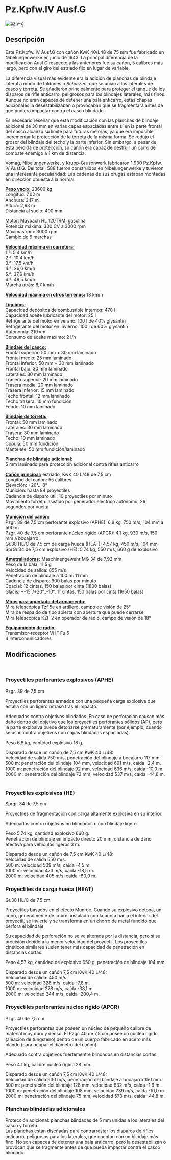# Pz.Kpfw.IV Ausf.G  
  
![pziv-g](../images/pziv-g.png)  
  
## Descripción  
  
Este Pz.Kpfw. IV Ausf.G con cañón KwK 40/L48 de 75 mm fue fabricado en Nibelungenwerke en junio de 1943. La princpal diferencia de la modificación Ausf.G respecto a las anteriores fue su cañón, 5 calibres más largo, pero con el giro del estriado fijo en lugar de variable.   
  
La diferencia visual más evidente era la adición de planchas de blindaje lateral a modo de faldones o <i>Schürzen</i>, que se unían a los laterales de casco y torreta. Se añadieron principalmente para proteger el tanque de los disparos de rifle anticarro, peligrosos para los blindajes laterales, más finos. Aunque no eran capaces de detener una bala anticarro, estas chapas adicionales la desestabilizaban o provocaban que se fragmentara antes de que pudiera impactar contra el casco blindado.  
  
Es necesario reseñar que esta modificación con las planchas de blindaje adicional de 30 mm en varias capas espaciadas entre sí en la parte frontal del casco alcanzó su límite para futuras mejoras, ya que era imposible incrementar la protección de la torreta de la misma forma. Se redujo el grosor del blindaje del techo y la parte inferior. Sin embargo, a pesar de esta pérdida de protección, su cañón era capaz de destruir un carro de combate enemigo a 1 km de distancia.   
  
Vomag, Nibelungenwerke, y Krupp-Grusonwerk fabricaron 1.930 Pz.Kpfw. IV Ausf.G. Del total, 588 fueron construidos en Nibelungenwerke y tuvieron una interesante peculiaridad: Las cadenas de sus orugas estaban montadas en dirección opuesta a la normal.  
  
<b><u>Peso vacío:</u></b> 23600 kg  
Longitud: 7,02 m  
Anchura: 3,17 m  
Altura: 2,63 m  
Distancia al suelo: 400 mm  
  
Motor: Maybach HL 120TRM, gasolina  
Potencia máxima: 300 CV a 3000 rpm  
Máximas rpm: 3000 rpm  
Cambio de 6 marchas  
  
<b><u>Velocidad máxima en carretera:</u></b>  
1.ª: 5,4 km/h  
2.ª: 10,4 km/h  
3.ª: 17,5 km/h  
4.ª: 26,6 km/h  
5.ª: 37,6 km/h  
6.ª: 48,5 km/h  
Marcha atrás: 6,7 km/h  
  
<b><u>Velocidad máxima en otros terrenos:</u></b> 18 km/h  
  
<b><u>Líquidos:</u></b>  
Capacidad depósitos de combustible internos: 470 l  
Capacidad aceite lubricante del motor: 25 l  
Refrigerante del motor en verano: 100 l de 40% glysantin  
Refrigerante del motor en invierno: 100 l de 60% glysantin  
Autonomía: 210 кm  
Consumo de aceite máximo: 2 l/h  
  
<b><u>Blindaje del casco:</u></b>  
Frontal superior: 50 mm + 30 mm laminado  
Frontal medio: 25 mm laminado  
Frontal inferior: 50 mm + 30 mm laminado  
Frontal bajo: 30 mm laminado  
Laterales: 30 mm laminado  
Trasera superior: 20 mm laminado  
Trasera media: 20 mm laminado  
Trasera inferior: 15 mm laminado  
Techo frontal: 12 mm laminado  
Techo trasera: 10 mm fundición  
Fondo: 10 mm laminado  
  
<b><u>Blindaje de torreta:</u></b>  
Frontal: 50 mm laminado  
Laterales: 30 mm laminado  
Trasera: 30 mm laminado  
Techo: 10 mm laminado  
Cúpula: 50 mm fundición  
Mantelete: 50 mm fundición/laminado  
  
<b><u>Planchas de blindaje adicional:</u></b>  
5 mm laminado para protección adicional contra rifles anticarro  
  
<b><u>Cañón principal:</u></b> estriado, KwK 40 L/48 de 7,5 cm  
Longitud del cañón: 55 calibres  
Elevación: +20°..-8°  
Munición: hasta 84 proyectiles  
Cadencia de disparo útil: 10 proyectiles por minuto  
Movimiento torreta: asistido por generador eléctrico autónomo, 26 segundos por vuelta  
  
<b><u>Munición del cañón:</u></b>  
Pzgr. 39 de 7,5 cm perforante explosivo (APHE): 6,8 kg, 750 m/s, 104 mm a 500 m  
Pzgr. 40 de 7,5 cm perforante núcleo rígido (APCR): 4,1 kg, 930 m/s, 150 mm a bocajarro  
Gr.38 HL/C de 7,5 cm de carga hueca (HEAT): 4,57 kg, 450 m/s, 104 mm  
SprGr.34 de 7,5 cm explosivo (HE): 5,74 kg, 550 m/s, 660 g de explosivo  
  
<b><u>Ametralladoras:</u></b> Maschinengewehr MG 34 de 7,92 mm  
Peso de la bala: 11,5 g  
Velocidad de salida: 855 m/s  
Penetración de blindaje a 100 m: 11 mm  
Cadencia de disparo: 900 balas por minuto  
Coaxial: 12 cintas, 150 balas por cinta (1800 balas)  
Glacis: +-15°/+20°..-10°, 11 cintas, 150 balas por cinta (1650 balas)  
  
<b><u>Miras para apuntado del armamento:</u></b>  
Mira telescópica Tzf 5e en artillero, campo de visión de 25°  
Mira de respaldo de tipo abierta con abertura que puede cerrarse  
Mira telescópica KZF 2 en operador de radio, campo de visión de 18°  
  
<b><u>Equipamiento de radio:</u></b>  
Transmisor-receptor VHF Fu 5  
4 intercomunicadores  
  
  
## Modificaciones  
  ﻿
  
### Proyectiles perforantes explosivos (APHE)  
  
Pzgr. 39 de 7,5 cm  
  
Proyectiles perforantes armados con una pequeña carga explosiva que estalla con un ligero retraso tras el impacto.  
  
Adecuados contra objetivos blindados. En caso de perforación causan más daño dentro del objetivo que los proyectiles perforantes sólidos (AP), pero la parte explosiva puede detonarse prematuramente (por ejemplo, cuando se usan contra objetivos con capas blindadas espaciadas).  
  
Peso 6,8 kg, cantidad explosivo 18 g.  
  
Disparado desde un cañón de 7,5 cm KwK 40 L/48:  
Velocidad de salida 750 m/s, penetración del blindaje a bocajarro 117 mm.  
500 m: penetración del blindaje 104 mm, velocidad 691 m/s, caída -2,4 m.  
1000 m: penetración del blindaje 92 mm, velocidad 636 m/s, caída -10,0 m.  
2000 m: penetración del blindaje 72 mm, velocidad 537 m/s, caída -44,8 m.  ﻿
  
### Proyectiles explosivos (HE)  
  
Sprgr. 34 de 7,5 cm  
  
Proyectiles de fragmentación con carga altamente explosiva en su interior.  
  
Adecuados contra objetivos no blindados o con blindaje ligero.  
  
Peso 5,74 kg, cantidad explosivo 660 g.  
Penetración de blindaje en impacto directo 20 mm, distancia de daño efectiva para vehículos ligeros 3 m.  
  
Disparado desde un cañón de 7,5 cm KwK 40 L/48:  
Velocidad de salida 550 m/s.  
500 m: velocidad 509 m/s, caída -4,5 m.  
1000 m: velocidad 473 m/s, caída -18,5 m.  
2000 m: velocidad 405 m/s, caída -80,9 m.  ﻿
  
### Proyectiles de carga hueca (HEAT)  
  
Gr.38 HL/С de 7,5 cm  
  
Proyectiles basados en el efecto Munroe. Cuando su explosivo detona, un cono, generalmente de cobre, instalado con la punta hacia el interior del proyectil, se invierte y se transforma en un chorro de metal fundido que perfora el blindaje.  
  
Su capacidad de perforación no se ve alterada por la distancia, pero sí su precisión debido a la menor velocidad del proyectil. Los proyectiles cinéticos similares suelen tener más capacidad de penetración en distancias cortas.  
  
Peso 4,57 kg, cantidad de explosivo 650 g, penetración de blindaje 104 mm.  
  
Disparado desde un cañón 7,5 cm KwK 40 L/48:  
Velocidad de salida: 450 m/s.  
500 m: velocidad 328 m/s, caída -7,8 m.  
1000 m: velocidad 278 m/s, caída -38,1 m.  
2000 m: velocidad 244 m/s, caída -200,4 m.  ﻿
  
### Proyectiles perforantes núcleo rígido (APCR)  
  
Pzgr. 40 de 7,5 cm  
  
Proyectiles perforantes que poseen un núcleo de pequeño calibre de material muy duro y denso. El Pzgr. 40 de 7,5 cm posee un núcleo rígido (aleación de tungsteno) dentro de un cuerpo fabricado en acero más blando (para ocupar el diámetro del cañón).  
  
Adecuado contra objetivos fuertementre blindados en distancias cortas.  
  
Peso 4.1 kg, calibre núcleo rígido 28 mm.  
  
Disparado desde un cañón 7,5 cm KwK 40 L/48:  
Velocidad de salida 930 m/s, penetración del blindaje a bocajarro 150 mm.  
500 m: penetración del blindaje 128 mm, velocidad 832 m/s, caída -1,6 m.  
1000 m: penetración del blindaje 108 mm, velocidad 739 m/s, caída -10,0 m.  
2000 m: penetración del blindaje 75 mm, velocidad 573 m/s, caída -44,8 m.  ﻿
  
### Planchas blindadas adicionales  
  
Protección adicional: planchas blindadas de 5 mm unidas a los laterales del casco y torreta.  
Las planchas están diseñadas para contrarrestar los disparos de rifles anticarro, peligrosos para los laterales, que cuentan con un blindaje más fino. No son capaces de detener una bala anticarro, pero la desestabilizan o provocan que se fragmente antes de que pueda impactar contra el casco blindado.  
